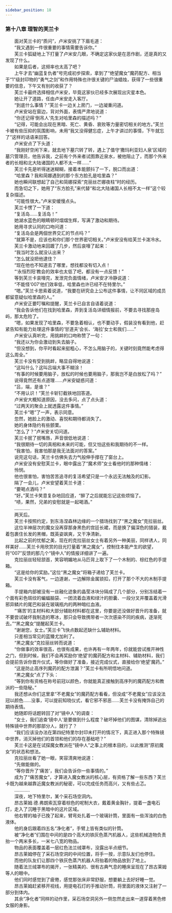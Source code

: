 ```yaml
---
sidebar_position: 18
---
```

### 第十八章 理智的芙兰卡  


　　面对芙兰卡的“质问”，卢米安挑了下眉毛道：  
　　“我又遇到一件很重要的事情需要告诉你。”  
　　芙兰卡狐疑地上下打量了卢米安几眼，不确定这家伙是在恶作剧，还是真的又发现了什么。  
　　如果是后者，这频率也太高了吧？  
　　上午才去“幽蓝复仇者”号完成初步探索，拿到了“绝望魔女”魔药配方、相当于“1”级封印物的“勇气之剑”和作用特殊也许很关键的尸油蜡烛，获得了一些很重要的信息，下午又有别的收获了？  
　　芙兰卡最终选择相信卢米安，毕竟这家伙已经多次展现出灾星本色。  
　　她让开了道路，任由卢米安走入客厅。  
　　“到底什么事情？”芙兰卡一边关上房门，一边凝重问道。  
　　卢米安站在窗边，背对外面，表情严肃地说道：  
　　“你还记得‘倒吊人’先生对哈里森的描述吗？”  
　　“记得，可能会出现在黑暗、死亡、黄昏、衰败等力量密切相关的地方。”芙兰卡被有些压抑的氛围影响，未用“我又没得健忘症，上午才讲过的事情，下午就忘了”这样的话语来回答。  
　　卢米安点了下头道：  
　　“我刚好空闲下来，就去地下墓穴转了转，遇上了值守‘撒玛利亚妇人泉’区域的墓穴管理员，他告诉我，之前有个外来者试图靠近泉水，被他阻止了，而那个外来者的长相和北大陆诸国的人都不太一样……”  
　　芙兰卡先是听得迷迷糊糊，接着本能颤抖了一下，脱口而出道：  
　　“哈里森？我和简娜遇到的那个东方脸孔是哈里森？”  
　　她也瞬间联想起了自己和简娜探索“克丽丝芒娜夜柱”时的经历。  
　　而急切之下，她用了“东方脸孔”来代替“和北大陆诸国人长相不太一样”这个较复杂描述。  
　　“可能性很大。”卢米安缓慢点头。  
　　芙兰卡愣了一下道：  
　　“复活岛……复活岛！”  
　　她湖水蓝色的眼睛顿时熠熠生辉，写满了激动和期待。  
　　她用寻求认同的口吻问道：  
　　“复活岛会是两個世界交汇的节点吗？”  
　　“就算不是，应该也和你们那个世界密切相关。”卢米安没有给芙兰卡泼冷水。  
　　芙兰卡激动地来回踱了几步，然后哀嚎了起来：  
　　“我当时怎么就没认出来？  
　　“怎么就没把他逮住？  
　　“现在他也不知道去了哪里，想找都没有切入点！  
　　“‘永恒烈阳’教会的效率也太低了吧，都没有一点反馈！”  
　　等到芙兰卡哀嚎完，发泄完负面情绪，卢米安才冷静说道：  
　　“不能怪‘007’他们效率低，哈里森也许已经不在特里尔。”  
　　“嗯。”芙兰卡思索着说道，“我要在研究会上公布这件事情，让不同区域的成员都留意疑似哈里森的人。”  
　　卢米安正要叮嘱和提醒，芙兰卡已自言自语着说道：  
　　“我会告诉他们在找到哈里森，弄到复活岛详细情报前，不要去寻找那座岛屿，那太危险了。  
　　“嗯，如果发现了哈里森，不要急着相认，也不要动手，假装没有看到他，赶紧告知有能力处理这件事情的‘甘道夫’会长、‘海拉’女士和我们……”  
　　卢米安认真听完，用挑衅的口吻称赞了一句：  
　　“我还以为你会激动到失去脑子。  
　　“但没想到，你平时看起来挺粗心，不怎么用脑子的，关键时刻竟然能考虑得这么周全。”  
　　芙兰卡没有受到挑衅，略显自得地说道：  
　　“这叫什么？这叫吕端大事不糊涂！  
　　“有事的时候要用脑子，放松的时候也要用脑子，那我岂不是白放松了吗？”  
　　说得竟然还有点道理……卢米安疑惑问道：  
　　“吕，端，是谁？”  
　　“不用认识！”芙兰卡斩钉截铁地回答道。  
　　卢米安大概知道原因，没去多问，点了点头道：  
　　“过两天的聚会上就透露这件事情。”  
　　芙兰卡“嗯”了一声，表示同意。  
　　忽然，她脸上的激动、喜悦和期待都消失了。  
　　她的身体隐约有些颤栗。  
　　“怎么了？”卢米安关切问道。  
　　芙兰卡抿了抿嘴唇，声音很低地说道：  
　　“我很期待一切的真相和未来的可能，但又怕这些和我期待的不一样。  
　　“我害怕，我害怕那是我无法面对的答案。”  
　　说完这句话，芙兰卡仿佛失去力气般伸手撑在了窗台上。  
　　卢米安没有安慰芙兰卡，眼中露出了“魔术师”女士看他时的那种情绪：  
　　怜悯。  
　　他也很害怕，害怕苦苦追寻的复活希望只是一个永远无法触及的幻影。  
　　隔了一会儿，卢米安望着芙兰卡道：  
　　“要喝点酒吗？”  
　　“好。”芙兰卡笑意复杂地回应道，“醉了之后就能忘记这些烦恼了。  
　　“啧，果然，兄弟的安慰就是一起喝酒。”  
　　…………  
　　两天后。  
　　芙兰卡按照约定，到东洛涅森林边缘的一个猎场找到了“黑之魔女”克拉丽丝。  
　　这位半神层次的魔女没再穿那身黑色的宫廷长裙，而是换了偏深色的猎装，戴着包裹住长发的黑帽，既英姿飒爽，又干净清新。  
　　比起之前的忧郁之美，现在的克拉丽丝女士有着另外一种美丽，同样诱人，同样美好……芙兰卡用欣赏的目光打量着“黑之魔女”，控制住本能产生的欲望，将“007”反馈的那几个“镜中人”的情报详细讲了一遍。  
　　克拉丽丝轻轻颔首，笑容明媚地从马匹背上取下了一个木制的、棕红色的手提箱。  
　　“这是给你的奖励。”这位“黑之魔女”将箱子递给了芙兰卡。  
　　芙兰卡没有客气，一边道谢，一边解除金属锁扣，打开了那个不大的木制手提箱。  
　　手提箱内部被没有一丝融化迹象的晶莹冰块分隔成了几个部分，分别冻结着一个面有彩色斑纹的蝙蝠脑袋、一团流着血液和绿汁的胆囊、一段分叉并覆盖着光滑邪异鳞片的尾巴和装在玻璃瓶内的两种暗红血液。  
　　“‘痛苦’的主材料和大部分辅助材料都在这里，你要是还没做好晋升的准备，就不要尝试破坏我制造的寒冰，那只会导致携带者一次次感染不同的疾病，逐渐死去。”“黑之魔女”提醒起芙兰卡。  
　　“谢谢您，女士。”芙兰卡飞快点数起还缺什么辅助材料。  
　　只差相当常见的蓝臻尤加利了。  
　　“黑之魔女”克拉丽丝转而说道：  
　　“你做事的效率很高，也很有成果，也许再有一年两年，伱就能尝试推开神性之门，但到时候，我们不会再奖励你‘绝望’的魔药配方和主材料、辅助材料，我们会提前告诉你晋升仪式，等你做好了准备，接近完成仪式，直接给你‘绝望’魔药。”  
　　“这是防止高序列魔药的配方泄漏？”芙兰卡有所明悟地问道。  
　　“黑之魔女”点了下头：  
　　“等到你有资格在称号前冠以颜色，你就能真正接触到高序列的魔药配方和教派的一些隐秘。”  
　　我还想从你们这里拿“不老魔女”的魔药配方看看，但没成“不老魔女”应该没法冠以颜色……没事，可以提前知晓仪式，看它邪不邪恶……芙兰卡没有掩饰自己的期待表情。  
　　她随即将话题转回了对“镜中人”的调查：  
　　“女士，我们追查‘镜中人’是要做到什么程度？破坏掉他们的图谋，清除掉逃出特殊镜中世界的那部分人，就行了？  
　　“我们应该没办法在第四纪特里尔封印未打开的情况下，真正进入那个特殊镜中世界，消灭掉他们的首领和他们的存在基础吧？”  
　　芙兰卡这是在试探魔女教派在“镜中人”之事上的根本目的，以此推测“原初魔女”的状态和想法。  
　　克拉丽丝看了她一眼，笑容清爽地说道：  
　　“先做能做的。  
　　“等你晋升了‘痛苦’，我们会告诉你一些事情的。”  
　　成为了“痛苦魔女”，才算进入魔女教派的核心层，有资格了解一些东西？芙兰卡既为越来越靠近魔女教派的秘密，可以完成任务而高兴，又有些忐忑。  
　　…………  
　　深夜，地下特里尔，某个采石场空洞内。  
　　昂古莱姆.德.弗朗索瓦穿着棕色的呢制大衣，戴着黄金胸针，提着一盏电石灯，走入了沉睡于黑暗中的这片区域。  
　　他右臂的袖子已挽了起来，臂弯处扎着一个玻璃针筒，里面有一些浑浊的白色液体。  
　　他的身后跟着四五名“净化者”，手臂上皆有类似的针筒。  
　　被“净化者”们围在中间的是四个高大的铁灰色蒸汽机器人，这些机械造物负责抬一个两米多长，一米七八宽的物品。  
　　物品的表面覆盖着一层红色法兰绒罩布，没露出半点细节。  
　　昂古莱姆停在了采石场空洞的中间位置，将手一按，示意队友们也停住。  
　　而他的队友们让那四个铁灰色蒸汽机器人将抬着的物品放到了地上。  
　　随着法兰绒罩布的揭开，一张精美的、很有古典气息的睡床呈现在了昂古莱姆等人的眼中。  
　　他们同时感觉到了疲倦，感觉那张床非常舒服，想要躺上去好好睡一觉。  
　　昂古莱姆赶紧移开视线，用提电石灯的手推动针筒，将里面的液体又注射了一部分到体内。  
　　其余“净化者”同样的动作里，采石场空洞另外一侧忽然走出来一道穿着黑色修女服的身影。  
